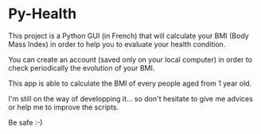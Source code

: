 # Py-Health

This project is a Python GUI (in French) that will calculate your BMI (Body Mass Index) in order to help you to evaluate your health condition.

You can create an account (saved only on your local computer) in order to check periodically the evolution of your BMI.

This app is able to calculate the BMI of every people aged from 1 year old.

I'm still on the way of developping it... so don't hesitate to give me advices or help me to improve the scripts.

Be safe :-)
